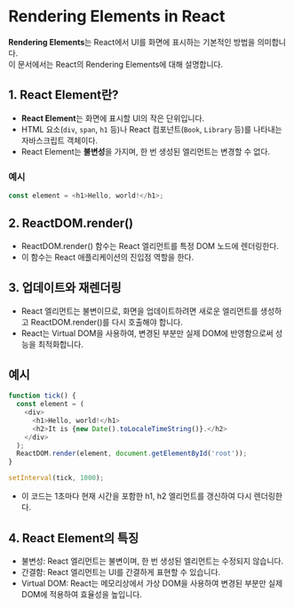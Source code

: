 # Rendering Elements in React

**Rendering Elements**는 React에서 UI를 화면에 표시하는 기본적인 방법을 의미합니다. <br>
이 문서에서는 React의 Rendering Elements에 대해 설명합니다.

## 1. React Element란?

- **React Element**는 화면에 표시할 UI의 작은 단위입니다.
- HTML 요소(`div`, `span`, `h1` 등)나 React 컴포넌트(`Book`, `Library` 등)를 나타내는 자바스크립트 객체이다.
- React Element는 **불변성**을 가지며, 한 번 생성된 엘리먼트는 변경할 수 없다.

### 예시
```javascript
const element = <h1>Hello, world!</h1>;
```
 
## 2. ReactDOM.render()
- ReactDOM.render() 함수는 React 엘리먼트를 특정 DOM 노드에 렌더링한다.
- 이 함수는 React 애플리케이션의 진입점 역할을 한다.

## 3. 업데이트와 재렌더링
- React 엘리먼트는 불변이므로, 화면을 업데이트하려면 새로운 엘리먼트를 생성하고 ReactDOM.render()를 다시 호출해야 합니다.
- React는 Virtual DOM을 사용하여, 변경된 부분만 실제 DOM에 반영함으로써 성능을 최적화합니다.

## 예시
```javascript
function tick() {
  const element = (
    <div>
      <h1>Hello, world!</h1>
      <h2>It is {new Date().toLocaleTimeString()}.</h2>
    </div>
  );
  ReactDOM.render(element, document.getElementById('root'));
}

setInterval(tick, 1000);
```

- 이 코드는 1초마다 현재 시간을 포함한 h1, h2 엘리먼트를 갱신하여 다시 렌더링한다.

## 4. React Element의 특징
- 불변성: React 엘리먼트는 불변이며, 한 번 생성된 엘리먼트는 수정되지 않습니다.
- 간결함: React 엘리먼트는 UI를 간결하게 표현할 수 있습니다.
- Virtual DOM: React는 메모리상에서 가상 DOM을 사용하여 변경된 부분만 실제 DOM에 적용하여 효율성을 높입니다.